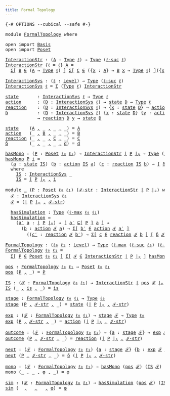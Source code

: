 ```yaml
---
title: Formal Topology
---
```


<pre class="Agda"><a id="41" class="Symbol">{-#</a> <a id="45" class="Keyword">OPTIONS</a> <a id="53" class="Pragma">--cubical</a> <a id="63" class="Pragma">--safe</a> <a id="70" class="Symbol">#-}</a>

<a id="75" class="Keyword">module</a> <a id="82" href="FormalTopology.html" class="Module">FormalTopology</a> <a id="97" class="Keyword">where</a>

<a id="104" class="Keyword">open</a> <a id="109" class="Keyword">import</a> <a id="116" href="Basis.html" class="Module">Basis</a>
<a id="122" class="Keyword">open</a> <a id="127" class="Keyword">import</a> <a id="134" href="Poset.html" class="Module">Poset</a>

<a id="InteractionStr"></a><a id="141" href="FormalTopology.html#141" class="Function">InteractionStr</a> <a id="156" class="Symbol">:</a> <a id="158" class="Symbol">(</a><a id="159" href="FormalTopology.html#159" class="Bound">A</a> <a id="161" class="Symbol">:</a> <a id="163" href="Cubical.Core.Primitives.html#1230" class="Primitive">Type</a> <a id="168" href="Basis.html#2441" class="Generalizable">ℓ</a><a id="169" class="Symbol">)</a> <a id="171" class="Symbol">→</a> <a id="173" href="Cubical.Core.Primitives.html#1230" class="Primitive">Type</a> <a id="178" class="Symbol">(</a><a id="179" href="Cubical.Core.Primitives.html#1174" class="Primitive">ℓ-suc</a> <a id="185" href="Basis.html#2441" class="Generalizable">ℓ</a><a id="186" class="Symbol">)</a>
<a id="188" href="FormalTopology.html#141" class="Function">InteractionStr</a> <a id="203" class="Symbol">{</a><a id="204" class="Argument">ℓ</a> <a id="206" class="Symbol">=</a> <a id="208" href="FormalTopology.html#208" class="Bound">ℓ</a><a id="209" class="Symbol">}</a> <a id="211" href="FormalTopology.html#211" class="Bound">A</a> <a id="213" class="Symbol">=</a>
  <a id="217" href="Cubical.Core.Primitives.html#6302" class="Function">Σ[</a> <a id="220" href="FormalTopology.html#220" class="Bound">B</a> <a id="222" href="Cubical.Core.Primitives.html#6302" class="Function">∈</a> <a id="224" class="Symbol">(</a><a id="225" href="FormalTopology.html#211" class="Bound">A</a> <a id="227" class="Symbol">→</a> <a id="229" href="Cubical.Core.Primitives.html#1230" class="Primitive">Type</a> <a id="234" href="FormalTopology.html#208" class="Bound">ℓ</a><a id="235" class="Symbol">)</a> <a id="237" href="Cubical.Core.Primitives.html#6302" class="Function">]</a> <a id="239" href="Cubical.Core.Primitives.html#6302" class="Function">Σ[</a> <a id="242" href="FormalTopology.html#242" class="Bound">C</a> <a id="244" href="Cubical.Core.Primitives.html#6302" class="Function">∈</a> <a id="246" class="Symbol">({</a><a id="248" href="FormalTopology.html#248" class="Bound">x</a> <a id="250" class="Symbol">:</a> <a id="252" href="FormalTopology.html#211" class="Bound">A</a><a id="253" class="Symbol">}</a> <a id="255" class="Symbol">→</a> <a id="257" href="FormalTopology.html#220" class="Bound">B</a> <a id="259" href="FormalTopology.html#248" class="Bound">x</a> <a id="261" class="Symbol">→</a> <a id="263" href="Cubical.Core.Primitives.html#1230" class="Primitive">Type</a> <a id="268" href="FormalTopology.html#208" class="Bound">ℓ</a><a id="269" class="Symbol">)</a> <a id="271" href="Cubical.Core.Primitives.html#6302" class="Function">]</a><a id="272" class="Symbol">({</a><a id="274" href="FormalTopology.html#274" class="Bound">x</a> <a id="276" class="Symbol">:</a> <a id="278" href="FormalTopology.html#211" class="Bound">A</a><a id="279" class="Symbol">}</a> <a id="281" class="Symbol">→</a> <a id="283" class="Symbol">{</a><a id="284" href="FormalTopology.html#284" class="Bound">y</a> <a id="286" class="Symbol">:</a> <a id="288" href="FormalTopology.html#220" class="Bound">B</a> <a id="290" href="FormalTopology.html#274" class="Bound">x</a><a id="291" class="Symbol">}</a> <a id="293" class="Symbol">→</a> <a id="295" href="FormalTopology.html#242" class="Bound">C</a> <a id="297" href="FormalTopology.html#284" class="Bound">y</a> <a id="299" class="Symbol">→</a> <a id="301" href="FormalTopology.html#211" class="Bound">A</a><a id="302" class="Symbol">)</a>

<a id="InteractionSys"></a><a id="305" href="FormalTopology.html#305" class="Function">InteractionSys</a> <a id="320" class="Symbol">:</a> <a id="322" class="Symbol">(</a><a id="323" href="FormalTopology.html#323" class="Bound">ℓ</a> <a id="325" class="Symbol">:</a> <a id="327" href="Agda.Primitive.html#523" class="Postulate">Level</a><a id="332" class="Symbol">)</a> <a id="334" class="Symbol">→</a> <a id="336" href="Cubical.Core.Primitives.html#1230" class="Primitive">Type</a> <a id="341" class="Symbol">(</a><a id="342" href="Cubical.Core.Primitives.html#1174" class="Primitive">ℓ-suc</a> <a id="348" href="FormalTopology.html#323" class="Bound">ℓ</a><a id="349" class="Symbol">)</a>
<a id="351" href="FormalTopology.html#305" class="Function">InteractionSys</a> <a id="366" href="FormalTopology.html#366" class="Bound">ℓ</a> <a id="368" class="Symbol">=</a> <a id="370" href="Agda.Builtin.Sigma.html#166" class="Record">Σ</a> <a id="372" class="Symbol">(</a><a id="373" href="Cubical.Core.Primitives.html#1230" class="Primitive">Type</a> <a id="378" href="FormalTopology.html#366" class="Bound">ℓ</a><a id="379" class="Symbol">)</a> <a id="381" href="FormalTopology.html#141" class="Function">InteractionStr</a>

<a id="state"></a><a id="397" href="FormalTopology.html#397" class="Function">state</a>       <a id="409" class="Symbol">:</a> <a id="411" href="FormalTopology.html#305" class="Function">InteractionSys</a> <a id="426" href="Basis.html#2441" class="Generalizable">ℓ</a> <a id="428" class="Symbol">→</a> <a id="430" href="Cubical.Core.Primitives.html#1230" class="Primitive">Type</a> <a id="435" href="Basis.html#2441" class="Generalizable">ℓ</a>
<a id="action"></a><a id="437" href="FormalTopology.html#437" class="Function">action</a>      <a id="449" class="Symbol">:</a> <a id="451" class="Symbol">(</a><a id="452" href="FormalTopology.html#452" class="Bound">D</a> <a id="454" class="Symbol">:</a> <a id="456" href="FormalTopology.html#305" class="Function">InteractionSys</a> <a id="471" href="Basis.html#2441" class="Generalizable">ℓ</a><a id="472" class="Symbol">)</a> <a id="474" class="Symbol">→</a> <a id="476" href="FormalTopology.html#397" class="Function">state</a> <a id="482" href="FormalTopology.html#452" class="Bound">D</a> <a id="484" class="Symbol">→</a> <a id="486" href="Cubical.Core.Primitives.html#1230" class="Primitive">Type</a> <a id="491" href="Basis.html#2441" class="Generalizable">ℓ</a>
<a id="reaction"></a><a id="493" href="FormalTopology.html#493" class="Function">reaction</a>    <a id="505" class="Symbol">:</a> <a id="507" class="Symbol">(</a><a id="508" href="FormalTopology.html#508" class="Bound">D</a> <a id="510" class="Symbol">:</a> <a id="512" href="FormalTopology.html#305" class="Function">InteractionSys</a> <a id="527" href="Basis.html#2441" class="Generalizable">ℓ</a><a id="528" class="Symbol">)</a> <a id="530" class="Symbol">→</a> <a id="532" class="Symbol">{</a><a id="533" href="FormalTopology.html#533" class="Bound">x</a> <a id="535" class="Symbol">:</a> <a id="537" href="FormalTopology.html#397" class="Function">state</a> <a id="543" href="FormalTopology.html#508" class="Bound">D</a><a id="544" class="Symbol">}</a> <a id="546" class="Symbol">→</a> <a id="548" href="FormalTopology.html#437" class="Function">action</a> <a id="555" href="FormalTopology.html#508" class="Bound">D</a> <a id="557" href="FormalTopology.html#533" class="Bound">x</a> <a id="559" class="Symbol">→</a> <a id="561" href="Cubical.Core.Primitives.html#1230" class="Primitive">Type</a> <a id="566" href="Basis.html#2441" class="Generalizable">ℓ</a>
<a id="δ"></a><a id="568" href="FormalTopology.html#568" class="Function">δ</a>           <a id="580" class="Symbol">:</a> <a id="582" class="Symbol">(</a><a id="583" href="FormalTopology.html#583" class="Bound">D</a> <a id="585" class="Symbol">:</a> <a id="587" href="FormalTopology.html#305" class="Function">InteractionSys</a> <a id="602" href="Basis.html#2441" class="Generalizable">ℓ</a><a id="603" class="Symbol">)</a> <a id="605" class="Symbol">{</a><a id="606" href="FormalTopology.html#606" class="Bound">x</a> <a id="608" class="Symbol">:</a> <a id="610" href="FormalTopology.html#397" class="Function">state</a> <a id="616" href="FormalTopology.html#583" class="Bound">D</a><a id="617" class="Symbol">}</a> <a id="619" class="Symbol">{</a><a id="620" href="FormalTopology.html#620" class="Bound">y</a> <a id="622" class="Symbol">:</a> <a id="624" href="FormalTopology.html#437" class="Function">action</a> <a id="631" href="FormalTopology.html#583" class="Bound">D</a> <a id="633" href="FormalTopology.html#606" class="Bound">x</a><a id="634" class="Symbol">}</a>
            <a id="648" class="Symbol">→</a> <a id="650" href="FormalTopology.html#493" class="Function">reaction</a> <a id="659" href="FormalTopology.html#583" class="Bound">D</a> <a id="661" href="FormalTopology.html#620" class="Bound">y</a> <a id="663" class="Symbol">→</a> <a id="665" href="FormalTopology.html#397" class="Function">state</a> <a id="671" href="FormalTopology.html#583" class="Bound">D</a>

<a id="674" href="FormalTopology.html#397" class="Function">state</a>    <a id="683" class="Symbol">(</a><a id="684" href="FormalTopology.html#684" class="Bound">A</a> <a id="686" href="Agda.Builtin.Sigma.html#236" class="InductiveConstructor Operator">,</a> <a id="688" class="Symbol">_</a> <a id="690" href="Agda.Builtin.Sigma.html#236" class="InductiveConstructor Operator">,</a> <a id="692" class="Symbol">_</a> <a id="694" href="Agda.Builtin.Sigma.html#236" class="InductiveConstructor Operator">,</a> <a id="696" class="Symbol">_)</a> <a id="699" class="Symbol">=</a> <a id="701" href="FormalTopology.html#684" class="Bound">A</a>
<a id="703" href="FormalTopology.html#437" class="Function">action</a>   <a id="712" class="Symbol">(_</a> <a id="715" href="Agda.Builtin.Sigma.html#236" class="InductiveConstructor Operator">,</a> <a id="717" href="FormalTopology.html#717" class="Bound">B</a> <a id="719" href="Agda.Builtin.Sigma.html#236" class="InductiveConstructor Operator">,</a> <a id="721" class="Symbol">_</a> <a id="723" href="Agda.Builtin.Sigma.html#236" class="InductiveConstructor Operator">,</a> <a id="725" class="Symbol">_)</a> <a id="728" class="Symbol">=</a> <a id="730" href="FormalTopology.html#717" class="Bound">B</a>
<a id="732" href="FormalTopology.html#493" class="Function">reaction</a> <a id="741" class="Symbol">(_</a> <a id="744" href="Agda.Builtin.Sigma.html#236" class="InductiveConstructor Operator">,</a> <a id="746" class="Symbol">_</a> <a id="748" href="Agda.Builtin.Sigma.html#236" class="InductiveConstructor Operator">,</a> <a id="750" href="FormalTopology.html#750" class="Bound">C</a> <a id="752" href="Agda.Builtin.Sigma.html#236" class="InductiveConstructor Operator">,</a> <a id="754" class="Symbol">_)</a> <a id="757" class="Symbol">=</a> <a id="759" href="FormalTopology.html#750" class="Bound">C</a>
<a id="761" href="FormalTopology.html#568" class="Function">δ</a>        <a id="770" class="Symbol">(_</a> <a id="773" href="Agda.Builtin.Sigma.html#236" class="InductiveConstructor Operator">,</a> <a id="775" class="Symbol">_</a> <a id="777" href="Agda.Builtin.Sigma.html#236" class="InductiveConstructor Operator">,</a> <a id="779" class="Symbol">_</a> <a id="781" href="Agda.Builtin.Sigma.html#236" class="InductiveConstructor Operator">,</a> <a id="783" href="FormalTopology.html#783" class="Bound">d</a><a id="784" class="Symbol">)</a> <a id="786" class="Symbol">=</a> <a id="788" href="FormalTopology.html#783" class="Bound">d</a>

<a id="hasMono"></a><a id="791" href="FormalTopology.html#791" class="Function">hasMono</a> <a id="799" class="Symbol">:</a> <a id="801" class="Symbol">(</a><a id="802" href="FormalTopology.html#802" class="Bound">P</a> <a id="804" class="Symbol">:</a> <a id="806" href="Poset.html#2165" class="Function">Poset</a> <a id="812" href="Basis.html#2446" class="Generalizable">ℓ₀</a> <a id="815" href="Basis.html#2449" class="Generalizable">ℓ₁</a><a id="817" class="Symbol">)</a> <a id="819" class="Symbol">→</a> <a id="821" href="FormalTopology.html#141" class="Function">InteractionStr</a> <a id="836" href="Poset.html#2382" class="Function Operator">∣</a> <a id="838" href="FormalTopology.html#802" class="Bound">P</a> <a id="840" href="Poset.html#2382" class="Function Operator">∣ₚ</a> <a id="843" class="Symbol">→</a> <a id="845" href="Cubical.Core.Primitives.html#1230" class="Primitive">Type</a> <a id="850" class="Symbol">(</a><a id="851" href="Cubical.Core.Primitives.html#1202" class="Primitive">ℓ-max</a> <a id="857" href="Basis.html#2446" class="Generalizable">ℓ₀</a> <a id="860" href="Basis.html#2449" class="Generalizable">ℓ₁</a><a id="862" class="Symbol">)</a>
<a id="864" href="FormalTopology.html#791" class="Function">hasMono</a> <a id="872" href="FormalTopology.html#872" class="Bound">P</a> <a id="874" href="FormalTopology.html#874" class="Bound">i</a> <a id="876" class="Symbol">=</a>
  <a id="880" class="Symbol">(</a><a id="881" href="FormalTopology.html#881" class="Bound">a</a> <a id="883" class="Symbol">:</a> <a id="885" href="FormalTopology.html#397" class="Function">state</a> <a id="891" href="FormalTopology.html#967" class="Function">IS</a><a id="893" class="Symbol">)</a> <a id="895" class="Symbol">(</a><a id="896" href="FormalTopology.html#896" class="Bound">b</a> <a id="898" class="Symbol">:</a> <a id="900" href="FormalTopology.html#437" class="Function">action</a> <a id="907" href="FormalTopology.html#967" class="Function">IS</a> <a id="910" href="FormalTopology.html#881" class="Bound">a</a><a id="911" class="Symbol">)</a> <a id="913" class="Symbol">(</a><a id="914" href="FormalTopology.html#914" class="Bound">c</a> <a id="916" class="Symbol">:</a> <a id="918" href="FormalTopology.html#493" class="Function">reaction</a> <a id="927" href="FormalTopology.html#967" class="Function">IS</a> <a id="930" href="FormalTopology.html#896" class="Bound">b</a><a id="931" class="Symbol">)</a> <a id="933" class="Symbol">→</a> <a id="935" href="Basis.html#1591" class="Function Operator">[</a> <a id="937" href="FormalTopology.html#568" class="Function">δ</a> <a id="939" href="FormalTopology.html#967" class="Function">IS</a> <a id="942" href="FormalTopology.html#914" class="Bound">c</a> <a id="944" href="Poset.html#2551" class="Function">⊑[</a> <a id="947" href="FormalTopology.html#872" class="Bound">P</a> <a id="949" href="Poset.html#2551" class="Function">]</a> <a id="951" href="FormalTopology.html#881" class="Bound">a</a> <a id="953" href="Basis.html#1591" class="Function Operator">]</a>
  <a id="957" class="Keyword">where</a>
    <a id="967" href="FormalTopology.html#967" class="Function">IS</a> <a id="970" class="Symbol">:</a> <a id="972" href="FormalTopology.html#305" class="Function">InteractionSys</a> <a id="987" class="Symbol">_</a>
    <a id="993" href="FormalTopology.html#967" class="Function">IS</a> <a id="996" class="Symbol">=</a> <a id="998" href="Poset.html#2382" class="Function Operator">∣</a> <a id="1000" href="FormalTopology.html#872" class="Bound">P</a> <a id="1002" href="Poset.html#2382" class="Function Operator">∣ₚ</a> <a id="1005" href="Agda.Builtin.Sigma.html#236" class="InductiveConstructor Operator">,</a> <a id="1007" href="FormalTopology.html#874" class="Bound">i</a>

<a id="1010" class="Keyword">module</a> <a id="1017" href="FormalTopology.html#1017" class="Module">_</a> <a id="1019" class="Symbol">(</a><a id="1020" href="FormalTopology.html#1020" class="Bound">P</a> <a id="1022" class="Symbol">:</a> <a id="1024" href="Poset.html#2165" class="Function">Poset</a> <a id="1030" href="Basis.html#2446" class="Generalizable">ℓ₀</a> <a id="1033" href="Basis.html#2449" class="Generalizable">ℓ₁</a><a id="1035" class="Symbol">)</a> <a id="1037" class="Symbol">(</a><a id="1038" href="FormalTopology.html#1038" class="Bound">ℐ-str</a> <a id="1044" class="Symbol">:</a> <a id="1046" href="FormalTopology.html#141" class="Function">InteractionStr</a> <a id="1061" href="Poset.html#2382" class="Function Operator">∣</a> <a id="1063" href="FormalTopology.html#1020" class="Bound">P</a> <a id="1065" href="Poset.html#2382" class="Function Operator">∣ₚ</a><a id="1067" class="Symbol">)</a> <a id="1069" class="Keyword">where</a>
  <a id="1077" href="FormalTopology.html#1077" class="Function">ℐ</a> <a id="1079" class="Symbol">:</a> <a id="1081" href="FormalTopology.html#305" class="Function">InteractionSys</a> <a id="1096" href="FormalTopology.html#1030" class="Bound">ℓ₀</a>
  <a id="1101" href="FormalTopology.html#1077" class="Function">ℐ</a> <a id="1103" class="Symbol">=</a> <a id="1105" class="Symbol">(</a><a id="1106" href="Poset.html#2382" class="Function Operator">∣</a> <a id="1108" href="FormalTopology.html#1020" class="Bound">P</a> <a id="1110" href="Poset.html#2382" class="Function Operator">∣ₚ</a> <a id="1113" href="Agda.Builtin.Sigma.html#236" class="InductiveConstructor Operator">,</a> <a id="1115" href="FormalTopology.html#1038" class="Bound">ℐ-str</a><a id="1120" class="Symbol">)</a>

  <a id="1125" href="FormalTopology.html#1125" class="Function">hasSimulation</a> <a id="1139" class="Symbol">:</a> <a id="1141" href="Cubical.Core.Primitives.html#1230" class="Primitive">Type</a> <a id="1146" class="Symbol">(</a><a id="1147" href="Cubical.Core.Primitives.html#1202" class="Primitive">ℓ-max</a> <a id="1153" href="FormalTopology.html#1030" class="Bound">ℓ₀</a> <a id="1156" href="FormalTopology.html#1033" class="Bound">ℓ₁</a><a id="1158" class="Symbol">)</a>
  <a id="1162" href="FormalTopology.html#1125" class="Function">hasSimulation</a> <a id="1176" class="Symbol">=</a>
    <a id="1182" class="Symbol">(</a><a id="1183" href="FormalTopology.html#1183" class="Bound">a′</a> <a id="1186" href="FormalTopology.html#1186" class="Bound">a</a> <a id="1188" class="Symbol">:</a> <a id="1190" href="Poset.html#2382" class="Function Operator">∣</a> <a id="1192" href="FormalTopology.html#1020" class="Bound">P</a> <a id="1194" href="Poset.html#2382" class="Function Operator">∣ₚ</a><a id="1196" class="Symbol">)</a> <a id="1198" class="Symbol">→</a> <a id="1200" href="Basis.html#1591" class="Function Operator">[</a> <a id="1202" href="FormalTopology.html#1183" class="Bound">a′</a> <a id="1205" href="Poset.html#2551" class="Function">⊑[</a> <a id="1208" href="FormalTopology.html#1020" class="Bound">P</a> <a id="1210" href="Poset.html#2551" class="Function">]</a> <a id="1212" href="FormalTopology.html#1186" class="Bound">a</a> <a id="1214" href="Basis.html#1591" class="Function Operator">]</a> <a id="1216" class="Symbol">→</a>
      <a id="1224" class="Symbol">(</a><a id="1225" href="FormalTopology.html#1225" class="Bound">b</a> <a id="1227" class="Symbol">:</a> <a id="1229" href="FormalTopology.html#437" class="Function">action</a> <a id="1236" href="FormalTopology.html#1077" class="Function">ℐ</a> <a id="1238" href="FormalTopology.html#1186" class="Bound">a</a><a id="1239" class="Symbol">)</a> <a id="1241" class="Symbol">→</a> <a id="1243" href="Cubical.Core.Primitives.html#6302" class="Function">Σ[</a> <a id="1246" href="FormalTopology.html#1246" class="Bound">b′</a> <a id="1249" href="Cubical.Core.Primitives.html#6302" class="Function">∈</a> <a id="1251" href="FormalTopology.html#437" class="Function">action</a> <a id="1258" href="FormalTopology.html#1077" class="Function">ℐ</a> <a id="1260" href="FormalTopology.html#1183" class="Bound">a′</a> <a id="1263" href="Cubical.Core.Primitives.html#6302" class="Function">]</a>
        <a id="1273" class="Symbol">((</a><a id="1275" href="FormalTopology.html#1275" class="Bound">c′</a> <a id="1278" class="Symbol">:</a> <a id="1280" href="FormalTopology.html#493" class="Function">reaction</a> <a id="1289" href="FormalTopology.html#1077" class="Function">ℐ</a> <a id="1291" href="FormalTopology.html#1246" class="Bound">b′</a><a id="1293" class="Symbol">)</a> <a id="1295" class="Symbol">→</a> <a id="1297" href="Cubical.Core.Primitives.html#6302" class="Function">Σ[</a> <a id="1300" href="FormalTopology.html#1300" class="Bound">c</a> <a id="1302" href="Cubical.Core.Primitives.html#6302" class="Function">∈</a> <a id="1304" href="FormalTopology.html#493" class="Function">reaction</a> <a id="1313" href="FormalTopology.html#1077" class="Function">ℐ</a> <a id="1315" href="FormalTopology.html#1225" class="Bound">b</a> <a id="1317" href="Cubical.Core.Primitives.html#6302" class="Function">]</a> <a id="1319" href="Basis.html#1591" class="Function Operator">[</a> <a id="1321" href="FormalTopology.html#568" class="Function">δ</a> <a id="1323" href="FormalTopology.html#1077" class="Function">ℐ</a> <a id="1325" href="FormalTopology.html#1275" class="Bound">c′</a> <a id="1328" href="Poset.html#2551" class="Function">⊑[</a> <a id="1331" href="FormalTopology.html#1020" class="Bound">P</a> <a id="1333" href="Poset.html#2551" class="Function">]</a> <a id="1335" href="FormalTopology.html#568" class="Function">δ</a> <a id="1337" href="FormalTopology.html#1077" class="Function">ℐ</a> <a id="1339" href="FormalTopology.html#1300" class="Bound">c</a> <a id="1341" href="Basis.html#1591" class="Function Operator">]</a><a id="1342" class="Symbol">)</a>

<a id="FormalTopology"></a><a id="1345" href="FormalTopology.html#1345" class="Function">FormalTopology</a> <a id="1360" class="Symbol">:</a> <a id="1362" class="Symbol">(</a><a id="1363" href="FormalTopology.html#1363" class="Bound">ℓ₀</a> <a id="1366" href="FormalTopology.html#1366" class="Bound">ℓ₁</a> <a id="1369" class="Symbol">:</a> <a id="1371" href="Agda.Primitive.html#523" class="Postulate">Level</a><a id="1376" class="Symbol">)</a> <a id="1378" class="Symbol">→</a> <a id="1380" href="Cubical.Core.Primitives.html#1230" class="Primitive">Type</a> <a id="1385" class="Symbol">(</a><a id="1386" href="Cubical.Core.Primitives.html#1202" class="Primitive">ℓ-max</a> <a id="1392" class="Symbol">(</a><a id="1393" href="Cubical.Core.Primitives.html#1174" class="Primitive">ℓ-suc</a> <a id="1399" href="FormalTopology.html#1363" class="Bound">ℓ₀</a><a id="1401" class="Symbol">)</a> <a id="1403" class="Symbol">(</a><a id="1404" href="Cubical.Core.Primitives.html#1174" class="Primitive">ℓ-suc</a> <a id="1410" href="FormalTopology.html#1366" class="Bound">ℓ₁</a><a id="1412" class="Symbol">))</a>
<a id="1415" href="FormalTopology.html#1345" class="Function">FormalTopology</a> <a id="1430" href="FormalTopology.html#1430" class="Bound">ℓ₀</a> <a id="1433" href="FormalTopology.html#1433" class="Bound">ℓ₁</a> <a id="1436" class="Symbol">=</a>
  <a id="1440" href="Cubical.Core.Primitives.html#6302" class="Function">Σ[</a> <a id="1443" href="FormalTopology.html#1443" class="Bound">P</a> <a id="1445" href="Cubical.Core.Primitives.html#6302" class="Function">∈</a> <a id="1447" href="Poset.html#2165" class="Function">Poset</a> <a id="1453" href="FormalTopology.html#1430" class="Bound">ℓ₀</a> <a id="1456" href="FormalTopology.html#1433" class="Bound">ℓ₁</a> <a id="1459" href="Cubical.Core.Primitives.html#6302" class="Function">]</a> <a id="1461" href="Cubical.Core.Primitives.html#6302" class="Function">Σ[</a> <a id="1464" href="FormalTopology.html#1464" class="Bound">ℐ</a> <a id="1466" href="Cubical.Core.Primitives.html#6302" class="Function">∈</a> <a id="1468" href="FormalTopology.html#141" class="Function">InteractionStr</a> <a id="1483" href="Poset.html#2382" class="Function Operator">∣</a> <a id="1485" href="FormalTopology.html#1443" class="Bound">P</a> <a id="1487" href="Poset.html#2382" class="Function Operator">∣ₚ</a> <a id="1490" href="Cubical.Core.Primitives.html#6302" class="Function">]</a> <a id="1492" href="FormalTopology.html#791" class="Function">hasMono</a> <a id="1500" href="FormalTopology.html#1443" class="Bound">P</a> <a id="1502" href="FormalTopology.html#1464" class="Bound">ℐ</a> <a id="1504" href="Cubical.Data.Sigma.Base.html#489" class="Function Operator">×</a> <a id="1506" href="FormalTopology.html#1125" class="Function">hasSimulation</a> <a id="1520" href="FormalTopology.html#1443" class="Bound">P</a> <a id="1522" href="FormalTopology.html#1464" class="Bound">ℐ</a>

<a id="pos"></a><a id="1525" href="FormalTopology.html#1525" class="Function">pos</a> <a id="1529" class="Symbol">:</a> <a id="1531" href="FormalTopology.html#1345" class="Function">FormalTopology</a> <a id="1546" href="Basis.html#2446" class="Generalizable">ℓ₀</a> <a id="1549" href="Basis.html#2449" class="Generalizable">ℓ₁</a> <a id="1552" class="Symbol">→</a> <a id="1554" href="Poset.html#2165" class="Function">Poset</a> <a id="1560" href="Basis.html#2446" class="Generalizable">ℓ₀</a> <a id="1563" href="Basis.html#2449" class="Generalizable">ℓ₁</a>
<a id="1566" href="FormalTopology.html#1525" class="Function">pos</a> <a id="1570" class="Symbol">(</a><a id="1571" href="FormalTopology.html#1571" class="Bound">P</a> <a id="1573" href="Agda.Builtin.Sigma.html#236" class="InductiveConstructor Operator">,</a> <a id="1575" class="Symbol">_)</a> <a id="1578" class="Symbol">=</a> <a id="1580" href="FormalTopology.html#1571" class="Bound">P</a>

<a id="IS"></a><a id="1583" href="FormalTopology.html#1583" class="Function">IS</a> <a id="1586" class="Symbol">:</a> <a id="1588" class="Symbol">(</a><a id="1589" href="FormalTopology.html#1589" class="Bound">ℱ</a> <a id="1591" class="Symbol">:</a> <a id="1593" href="FormalTopology.html#1345" class="Function">FormalTopology</a> <a id="1608" href="Basis.html#2446" class="Generalizable">ℓ₀</a> <a id="1611" href="Basis.html#2449" class="Generalizable">ℓ₁</a><a id="1613" class="Symbol">)</a> <a id="1615" class="Symbol">→</a> <a id="1617" href="FormalTopology.html#141" class="Function">InteractionStr</a> <a id="1632" href="Poset.html#2382" class="Function Operator">∣</a> <a id="1634" href="FormalTopology.html#1525" class="Function">pos</a> <a id="1638" href="FormalTopology.html#1589" class="Bound">ℱ</a> <a id="1640" href="Poset.html#2382" class="Function Operator">∣ₚ</a>
<a id="1643" href="FormalTopology.html#1583" class="Function">IS</a> <a id="1646" class="Symbol">(_</a> <a id="1649" href="Agda.Builtin.Sigma.html#236" class="InductiveConstructor Operator">,</a> <a id="1651" href="FormalTopology.html#1651" class="Bound">is</a> <a id="1654" href="Agda.Builtin.Sigma.html#236" class="InductiveConstructor Operator">,</a> <a id="1656" class="Symbol">_)</a> <a id="1659" class="Symbol">=</a> <a id="1661" href="FormalTopology.html#1651" class="Bound">is</a>

<a id="stage"></a><a id="1665" href="FormalTopology.html#1665" class="Function">stage</a> <a id="1671" class="Symbol">:</a> <a id="1673" href="FormalTopology.html#1345" class="Function">FormalTopology</a> <a id="1688" href="Basis.html#2446" class="Generalizable">ℓ₀</a> <a id="1691" href="Basis.html#2449" class="Generalizable">ℓ₁</a> <a id="1694" class="Symbol">→</a> <a id="1696" href="Cubical.Core.Primitives.html#1230" class="Primitive">Type</a> <a id="1701" href="Basis.html#2446" class="Generalizable">ℓ₀</a>
<a id="1704" href="FormalTopology.html#1665" class="Function">stage</a> <a id="1710" class="Symbol">(</a><a id="1711" href="FormalTopology.html#1711" class="Bound">P</a> <a id="1713" href="Agda.Builtin.Sigma.html#236" class="InductiveConstructor Operator">,</a> <a id="1715" href="FormalTopology.html#1715" class="Bound">ℐ-str</a> <a id="1721" href="Agda.Builtin.Sigma.html#236" class="InductiveConstructor Operator">,</a> <a id="1723" class="Symbol">_)</a> <a id="1726" class="Symbol">=</a> <a id="1728" href="FormalTopology.html#397" class="Function">state</a> <a id="1734" class="Symbol">(</a><a id="1735" href="Poset.html#2382" class="Function Operator">∣</a> <a id="1737" href="FormalTopology.html#1711" class="Bound">P</a> <a id="1739" href="Poset.html#2382" class="Function Operator">∣ₚ</a> <a id="1742" href="Agda.Builtin.Sigma.html#236" class="InductiveConstructor Operator">,</a> <a id="1744" href="FormalTopology.html#1715" class="Bound">ℐ-str</a><a id="1749" class="Symbol">)</a>

<a id="exp"></a><a id="1752" href="FormalTopology.html#1752" class="Function">exp</a> <a id="1756" class="Symbol">:</a> <a id="1758" class="Symbol">(</a><a id="1759" href="FormalTopology.html#1759" class="Bound">ℱ</a> <a id="1761" class="Symbol">:</a> <a id="1763" href="FormalTopology.html#1345" class="Function">FormalTopology</a> <a id="1778" href="Basis.html#2446" class="Generalizable">ℓ₀</a> <a id="1781" href="Basis.html#2449" class="Generalizable">ℓ₁</a><a id="1783" class="Symbol">)</a> <a id="1785" class="Symbol">→</a> <a id="1787" href="FormalTopology.html#1665" class="Function">stage</a> <a id="1793" href="FormalTopology.html#1759" class="Bound">ℱ</a> <a id="1795" class="Symbol">→</a> <a id="1797" href="Cubical.Core.Primitives.html#1230" class="Primitive">Type</a> <a id="1802" href="Basis.html#2446" class="Generalizable">ℓ₀</a>
<a id="1805" href="FormalTopology.html#1752" class="Function">exp</a> <a id="1809" class="Symbol">(</a><a id="1810" href="FormalTopology.html#1810" class="Bound">P</a> <a id="1812" href="Agda.Builtin.Sigma.html#236" class="InductiveConstructor Operator">,</a> <a id="1814" href="FormalTopology.html#1814" class="Bound">ℐ-str</a> <a id="1820" href="Agda.Builtin.Sigma.html#236" class="InductiveConstructor Operator">,</a> <a id="1822" class="Symbol">_)</a> <a id="1825" class="Symbol">=</a> <a id="1827" href="FormalTopology.html#437" class="Function">action</a> <a id="1834" class="Symbol">(</a><a id="1835" href="Poset.html#2382" class="Function Operator">∣</a> <a id="1837" href="FormalTopology.html#1810" class="Bound">P</a> <a id="1839" href="Poset.html#2382" class="Function Operator">∣ₚ</a> <a id="1842" href="Agda.Builtin.Sigma.html#236" class="InductiveConstructor Operator">,</a> <a id="1844" href="FormalTopology.html#1814" class="Bound">ℐ-str</a><a id="1849" class="Symbol">)</a>

<a id="outcome"></a><a id="1852" href="FormalTopology.html#1852" class="Function">outcome</a> <a id="1860" class="Symbol">:</a> <a id="1862" class="Symbol">(</a><a id="1863" href="FormalTopology.html#1863" class="Bound">ℱ</a> <a id="1865" class="Symbol">:</a> <a id="1867" href="FormalTopology.html#1345" class="Function">FormalTopology</a> <a id="1882" href="Basis.html#2446" class="Generalizable">ℓ₀</a> <a id="1885" href="Basis.html#2449" class="Generalizable">ℓ₁</a><a id="1887" class="Symbol">)</a> <a id="1889" class="Symbol">→</a> <a id="1891" class="Symbol">{</a><a id="1892" href="FormalTopology.html#1892" class="Bound">a</a> <a id="1894" class="Symbol">:</a> <a id="1896" href="FormalTopology.html#1665" class="Function">stage</a> <a id="1902" href="FormalTopology.html#1863" class="Bound">ℱ</a><a id="1903" class="Symbol">}</a> <a id="1905" class="Symbol">→</a> <a id="1907" href="FormalTopology.html#1752" class="Function">exp</a> <a id="1911" href="FormalTopology.html#1863" class="Bound">ℱ</a> <a id="1913" href="FormalTopology.html#1892" class="Bound">a</a> <a id="1915" class="Symbol">→</a> <a id="1917" href="Cubical.Core.Primitives.html#1230" class="Primitive">Type</a> <a id="1922" href="Basis.html#2446" class="Generalizable">ℓ₀</a>
<a id="1925" href="FormalTopology.html#1852" class="Function">outcome</a> <a id="1933" class="Symbol">(</a><a id="1934" href="FormalTopology.html#1934" class="Bound">P</a> <a id="1936" href="Agda.Builtin.Sigma.html#236" class="InductiveConstructor Operator">,</a> <a id="1938" href="FormalTopology.html#1938" class="Bound">ℐ-str</a> <a id="1944" href="Agda.Builtin.Sigma.html#236" class="InductiveConstructor Operator">,</a> <a id="1946" class="Symbol">_)</a> <a id="1949" class="Symbol">=</a> <a id="1951" href="FormalTopology.html#493" class="Function">reaction</a> <a id="1960" class="Symbol">(</a><a id="1961" href="Poset.html#2382" class="Function Operator">∣</a> <a id="1963" href="FormalTopology.html#1934" class="Bound">P</a> <a id="1965" href="Poset.html#2382" class="Function Operator">∣ₚ</a> <a id="1968" href="Agda.Builtin.Sigma.html#236" class="InductiveConstructor Operator">,</a> <a id="1970" href="FormalTopology.html#1938" class="Bound">ℐ-str</a><a id="1975" class="Symbol">)</a>

<a id="next"></a><a id="1978" href="FormalTopology.html#1978" class="Function">next</a> <a id="1983" class="Symbol">:</a> <a id="1985" class="Symbol">(</a><a id="1986" href="FormalTopology.html#1986" class="Bound">ℱ</a> <a id="1988" class="Symbol">:</a> <a id="1990" href="FormalTopology.html#1345" class="Function">FormalTopology</a> <a id="2005" href="Basis.html#2446" class="Generalizable">ℓ₀</a> <a id="2008" href="Basis.html#2449" class="Generalizable">ℓ₁</a><a id="2010" class="Symbol">)</a> <a id="2012" class="Symbol">{</a><a id="2013" href="FormalTopology.html#2013" class="Bound">a</a> <a id="2015" class="Symbol">:</a> <a id="2017" href="FormalTopology.html#1665" class="Function">stage</a> <a id="2023" href="FormalTopology.html#1986" class="Bound">ℱ</a><a id="2024" class="Symbol">}</a> <a id="2026" class="Symbol">{</a><a id="2027" href="FormalTopology.html#2027" class="Bound">b</a> <a id="2029" class="Symbol">:</a> <a id="2031" href="FormalTopology.html#1752" class="Function">exp</a> <a id="2035" href="FormalTopology.html#1986" class="Bound">ℱ</a> <a id="2037" href="FormalTopology.html#2013" class="Bound">a</a><a id="2038" class="Symbol">}</a> <a id="2040" class="Symbol">→</a> <a id="2042" href="FormalTopology.html#1852" class="Function">outcome</a> <a id="2050" href="FormalTopology.html#1986" class="Bound">ℱ</a> <a id="2052" href="FormalTopology.html#2027" class="Bound">b</a> <a id="2054" class="Symbol">→</a> <a id="2056" href="FormalTopology.html#1665" class="Function">stage</a> <a id="2062" href="FormalTopology.html#1986" class="Bound">ℱ</a>
<a id="2064" href="FormalTopology.html#1978" class="Function">next</a> <a id="2069" class="Symbol">(</a><a id="2070" href="FormalTopology.html#2070" class="Bound">P</a> <a id="2072" href="Agda.Builtin.Sigma.html#236" class="InductiveConstructor Operator">,</a> <a id="2074" href="FormalTopology.html#2074" class="Bound">ℐ-str</a> <a id="2080" href="Agda.Builtin.Sigma.html#236" class="InductiveConstructor Operator">,</a> <a id="2082" class="Symbol">_)</a> <a id="2085" class="Symbol">=</a> <a id="2087" href="FormalTopology.html#568" class="Function">δ</a> <a id="2089" class="Symbol">(</a><a id="2090" href="Poset.html#2382" class="Function Operator">∣</a> <a id="2092" href="FormalTopology.html#2070" class="Bound">P</a> <a id="2094" href="Poset.html#2382" class="Function Operator">∣ₚ</a> <a id="2097" href="Agda.Builtin.Sigma.html#236" class="InductiveConstructor Operator">,</a> <a id="2099" href="FormalTopology.html#2074" class="Bound">ℐ-str</a><a id="2104" class="Symbol">)</a>

<a id="mono"></a><a id="2107" href="FormalTopology.html#2107" class="Function">mono</a> <a id="2112" class="Symbol">:</a> <a id="2114" class="Symbol">(</a><a id="2115" href="FormalTopology.html#2115" class="Bound">ℱ</a> <a id="2117" class="Symbol">:</a> <a id="2119" href="FormalTopology.html#1345" class="Function">FormalTopology</a> <a id="2134" href="Basis.html#2446" class="Generalizable">ℓ₀</a> <a id="2137" href="Basis.html#2449" class="Generalizable">ℓ₁</a><a id="2139" class="Symbol">)</a> <a id="2141" class="Symbol">→</a> <a id="2143" href="FormalTopology.html#791" class="Function">hasMono</a> <a id="2151" class="Symbol">(</a><a id="2152" href="FormalTopology.html#1525" class="Function">pos</a> <a id="2156" href="FormalTopology.html#2115" class="Bound">ℱ</a><a id="2157" class="Symbol">)</a> <a id="2159" class="Symbol">(</a><a id="2160" href="FormalTopology.html#1583" class="Function">IS</a> <a id="2163" href="FormalTopology.html#2115" class="Bound">ℱ</a><a id="2164" class="Symbol">)</a>
<a id="2166" href="FormalTopology.html#2107" class="Function">mono</a> <a id="2171" class="Symbol">(_</a> <a id="2174" href="Agda.Builtin.Sigma.html#236" class="InductiveConstructor Operator">,</a> <a id="2176" class="Symbol">_</a> <a id="2178" href="Agda.Builtin.Sigma.html#236" class="InductiveConstructor Operator">,</a> <a id="2180" href="FormalTopology.html#2180" class="Bound">φ</a> <a id="2182" href="Agda.Builtin.Sigma.html#236" class="InductiveConstructor Operator">,</a> <a id="2184" class="Symbol">_)</a> <a id="2187" class="Symbol">=</a> <a id="2189" href="FormalTopology.html#2180" class="Bound">φ</a>

<a id="sim"></a><a id="2192" href="FormalTopology.html#2192" class="Function">sim</a> <a id="2196" class="Symbol">:</a> <a id="2198" class="Symbol">(</a><a id="2199" href="FormalTopology.html#2199" class="Bound">ℱ</a> <a id="2201" class="Symbol">:</a> <a id="2203" href="FormalTopology.html#1345" class="Function">FormalTopology</a> <a id="2218" href="Basis.html#2446" class="Generalizable">ℓ₀</a> <a id="2221" href="Basis.html#2449" class="Generalizable">ℓ₁</a><a id="2223" class="Symbol">)</a> <a id="2225" class="Symbol">→</a> <a id="2227" href="FormalTopology.html#1125" class="Function">hasSimulation</a> <a id="2241" class="Symbol">(</a><a id="2242" href="FormalTopology.html#1525" class="Function">pos</a> <a id="2246" href="FormalTopology.html#2199" class="Bound">ℱ</a><a id="2247" class="Symbol">)</a> <a id="2249" class="Symbol">(</a><a id="2250" href="FormalTopology.html#1583" class="Function">IS</a> <a id="2253" href="FormalTopology.html#2199" class="Bound">ℱ</a><a id="2254" class="Symbol">)</a>
<a id="2256" href="FormalTopology.html#2192" class="Function">sim</a> <a id="2260" class="Symbol">(_</a> <a id="2263" href="Agda.Builtin.Sigma.html#236" class="InductiveConstructor Operator">,</a> <a id="2265" class="Symbol">_</a> <a id="2267" href="Agda.Builtin.Sigma.html#236" class="InductiveConstructor Operator">,</a> <a id="2269" class="Symbol">_</a> <a id="2271" href="Agda.Builtin.Sigma.html#236" class="InductiveConstructor Operator">,</a> <a id="2273" href="FormalTopology.html#2273" class="Bound">φ</a><a id="2274" class="Symbol">)</a> <a id="2276" class="Symbol">=</a> <a id="2278" href="FormalTopology.html#2273" class="Bound">φ</a>
</pre>